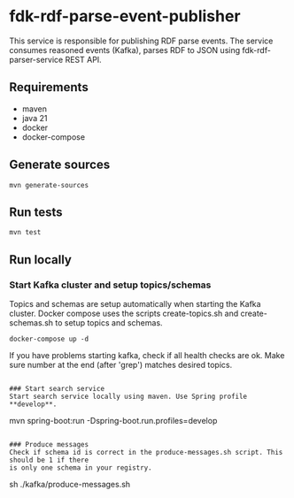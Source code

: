 # fdk-rdf-parse-event-publisher

This service is responsible for publishing RDF parse events. The service consumes reasoned events (Kafka),
parses RDF to JSON using fdk-rdf-parser-service REST API.

## Requirements

- maven
- java 21
- docker
- docker-compose

## Generate sources

```
mvn generate-sources    
```

## Run tests

```
mvn test
```

## Run locally

### Start Kafka cluster and setup topics/schemas

Topics and schemas are setup automatically when starting the Kafka cluster.
Docker compose uses the scripts create-topics.sh and create-schemas.sh to setup topics and schemas.

```
docker-compose up -d
```

If you have problems starting kafka, check if all health checks are ok.
Make sure number at the end (after 'grep') matches desired topics.

```

### Start search service
Start search service locally using maven. Use Spring profile **develop**.
```

mvn spring-boot:run -Dspring-boot.run.profiles=develop

```

### Produce messages
Check if schema id is correct in the produce-messages.sh script. This should be 1 if there
is only one schema in your registry.
```

sh ./kafka/produce-messages.sh

```
